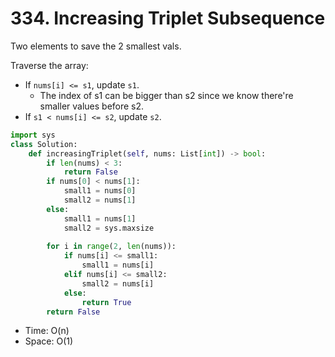 # 334. Increasing Triplet Subsequence

Two elements to save the 2 smallest vals.

Traverse the array:
* If `nums[i] <= s1`, update `s1`.
  * The index of s1 can be bigger than s2 since we know there're smaller values before s2.
* If `s1 < nums[i] <= s2`, update `s2`.

```python
import sys
class Solution:
    def increasingTriplet(self, nums: List[int]) -> bool:
        if len(nums) < 3:
            return False
        if nums[0] < nums[1]:
            small1 = nums[0]
            small2 = nums[1]
        else:
            small1 = nums[1]
            small2 = sys.maxsize
        
        for i in range(2, len(nums)):
            if nums[i] <= small1:
                small1 = nums[i]
            elif nums[i] <= small2:
                small2 = nums[i]
            else:
                return True
        return False
```
* Time: O(n)
* Space: O(1)
